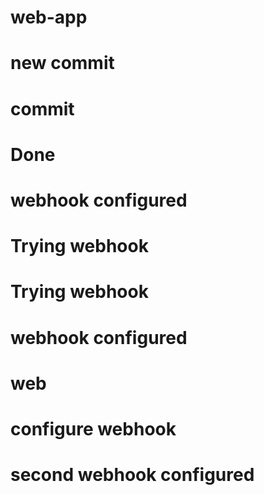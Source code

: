 # web-app
# new commit
# commit
# Done
# webhook configured 
# Trying webhook
# Trying webhook
# webhook configured 
# web
# configure webhook
# second webhook configured

